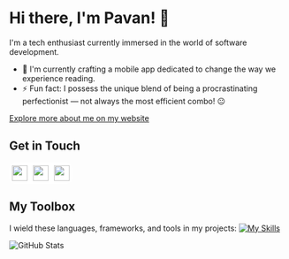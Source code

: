 # Hi there, I'm Pavan! 👋

I'm a tech enthusiast currently immersed in the world of software development.
- 🔭 I'm currently crafting a mobile app dedicated to change the way we experience reading.
- ⚡ Fun fact: I possess the unique blend of being a procrastinating perfectionist — not always the most efficient combo! 😐

[Explore more about me on my website](https://www.pavanpitiwaduge.me)
## Get in Touch

<div style="background-color:white !important; width:min-content; display:grid;
grid-template-columns: repeat(3, 1fr); grid-gap: 10px;
line-height:1em; padding:5px; border-radius:10px">
<a href="https://twitter.com/_pavan0001" style="text-decoration:none;">
     <img style="height:2em;" src="https://raw.githubusercontent.com/dheereshagrwal/colored-icons/f7e587a482aafa9b290d1f757ab0060128f4ff0a/public/icons/twitter/twitter.svg"/>
</a>
  
<a href="https://www.linkedin.com/in/pavan-pitiwaduge/">
     <img style="height:2em;" src="https://raw.githubusercontent.com/dheereshagrwal/colored-icons/f7e587a482aafa9b290d1f757ab0060128f4ff0a/public/icons/linkedin/linkedin.svg"/>
</a>

<a href="mailto:rajivapitiwaduge@gmail.com" style="text-decoration:none;">
     <img style="height:2em;" src="https://raw.githubusercontent.com/dheereshagrwal/colored-icons/f7e587a482aafa9b290d1f757ab0060128f4ff0a/public/icons/gmail/gmail.svg"/>
</a>
</div>

## My Toolbox
I wield these languages, frameworks, and tools in my projects:
[![My Skills](https://skillicons.dev/icons?i=html,css,bootstrap,tailwind,js,ts,react,nextjs,vue,vite,java,c,cpp,cs,dotnet,visualstudio,dart,flutter,androidstudio,git,github,linux,py,mysql,postman,vscode,latex,markdown)](https://skillicons.dev)

![GitHub Stats](https://github-readme-stats.vercel.app/api?username=rajivaPavan&show_icons=true&theme=transparent)

